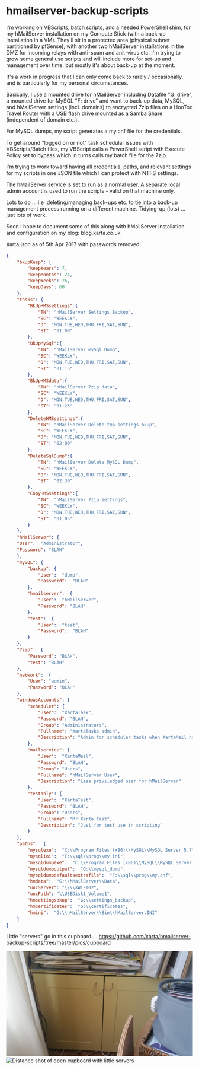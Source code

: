 # hmailserver-backup-scripts
I'm working on VBScripts, batch scripts, and a needed PowerShell shim, for my hMailServer installation on my Compute Stick (with a back-up installation in a VM). They'll sit in a protected area (physical subnet partitioned by pfSense), with another two hMailServer installations in the DMZ for incoming relays with anti-spam and anit-virus etc.  I'm trying to grow some general use scripts and will include more for set-up and management over time, but mostly it's about back-up at the moment.

It's a work in progress that I can only come back to rarely / occasionally, and is particularly for my personal circumstances.

Basically, I use a mounted drive for hMailServer including Datafile "G: drive", a mounted drive for MySQL "F: drive" and want to back-up data, MySQL, and hMailServer settings (incl. domains) to encrypted 7zip files on a HooToo Travel Router with a USB flash drive mounted as a Samba Share (independent of domain etc.).

For MySQL dumps, my script generates a my.cnf file for the credentials.

To get around "logged on or not" task schedular issues with VBScripts/Batch files, my VBScript calls a PowerShell script with Execute Policy set to bypass which in turns calls my batch file for the 7zip.

I'm trying to work toward having all credentials, paths, and relevant settings for my scripts in one JSON file which I can protect with NTFS settings.

The hMailServer service is set to run as a normal user.  A separate local admin account is used to run the scripts - valid on that machine only.

Lots to do ... i.e .deleting/managing back-ups etc. to tie into a back-up management process running on a different machine.  Tidying-up (lots) ... just lots of work.

Soon I hope to document some of this along with hMailServer installation and configuration on my blog: blog.xarta.co.uk

Xarta.json as of 5th Apr 2017 with passwords removed:

```json
{
	"bkupKeep": {
		"keepYears": 7,
		"keepMonths": 24,
		"keepWeeks": 26, 
		"keepDays": 60
	},
	"tasks": {
		"BkUpHMSsettings":{
			"TN": "hMailServer Settings Backup",
			"SC": "WEEKLY",
			"D": "MON,TUE,WED,THU,FRI,SAT,SUN",
			"ST": "01:00"
		},
		"BkUpMySql":{
			"TN": "hMailServer mySql Dump",
			"SC": "WEEKLY",
			"D": "MON,TUE,WED,THU,FRI,SAT,SUN",
			"ST": "01:15"
		},
		"BkUpHMSdata":{
			"TN": "hMailServer 7zip data",
			"SC": "WEEKLY",
			"D": "MON,TUE,WED,THU,FRI,SAT,SUN",
			"ST": "01:25"
		},
		"DeleteHMSsettings":{
			"TN": "hMailServer Delete tmp settings bkup",
			"SC": "WEEKLY",
			"D": "MON,TUE,WED,THU,FRI,SAT,SUN",
			"ST": "02:00"
		},
		"DeleteSqlDump":{
			"TN": "hMailServer Delete MySQL Dump",
			"SC": "WEEKLY",
			"D": "MON,TUE,WED,THU,FRI,SAT,SUN",
			"ST": "02:30"
		},
		"CopyHMSsettings":{
			"TN": "hMailServer 7zip settings",
			"SC": "WEEKLY",
			"D": "MON,TUE,WED,THU,FRI,SAT,SUN",
			"ST": "01:05"
		}
	},
	"hMailServer": {
	"User":  "Administrator",
	"Password": "BLAH"
	},
	"mySQL": {
		"backup": {
			"User":  "dump",
			"Password":  "BLAH"
		},
		"hmailserver":  {
			"User":  "hMailServer",
			"Password": "BLAH"
		},
		"test":  {
			"User":  "test",
			"Password":  "BLAH"
		}
	},
	"7zip":  {
		"Password":	"BLAH",
		"test": "BLAH"
	},
	"network":  {
		"User": "admin",
		"Password": "BLAH"
	},
	"windowsAccounts": {
		"scheduler": {
			"User":  "XartaTask",
			"Password": "BLAH",
			"Group": "Administrators",
			"Fullname": "XartaTasks admin",
			"Description": "Admin for scheduler tasks when XartaMail not logged on"
		},
		"mailservice": {
			"User":  "XartaMail",
			"Password": "BLAH",
			"Group": "Users",
			"Fullname": "hMailServer User",
			"Description": "Less priviledged user for hMailServer"		
		},
		"testonly": {
			"User":  "XartaTest",
			"Password": "BLAH",
			"Group": "Users",
			"Fullname": "Mr Xarta Test",
			"Description": "Just for test use in scripting"		
		}
	},
	"paths":  {
		"mysqlexe":  "C:\\Program Files (x86)\\MySQL\\MySQL Server 5.7\\bin\\mysql.exe",
		"mysqlini":  "F:\\sql\\prog\\my.ini",
		"mysqldumpexe":  "C:\\Program Files (x86)\\MySQL\\MySQL Server 5.7\\bin\\mysqldump.exe",
		"mysqldumpoutput":  "G:\\mysql_dump",
		"mysqldumpdefaultsextrafile":  "F:\\sql\\prog\\my.cnf",
		"hmdata":  "G:\\hMailServer\\Data",
		"uncServer": "\\\\XWIFI02",
		"uncPath": "\\USBDisk1_Volume1",
		"hmsettingsbkup":  "G:\\settings_backup",
		"hmcertificates":  "G:\\certificates",
		"hmini":  "G:\\hMailServer\\Bin\\hMailServer.INI"
	}	
}
```

Little "servers" go in this cupboard ... https://github.com/xarta/hmailserver-backup-scripts/tree/master/pics/cupboard

![Picture of plain cupboard doors](/pics/cupboard/20170405_162808.jpg?raw=true "Cupboard for my little servers etc.")
![Distance shot of open cupboard with little servers](/pics/cupboard/20170405_162147.jpg?raw=true "Cupboard for my little servers etc.")
